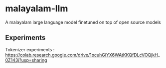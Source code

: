 # malayalam-llm
A malayalam large language model finetuned on top of open source models

## Experiments

Tokenizer experiments : https://colab.research.google.com/drive/1pcuhGiYX6WAtKKQfDLcVOQjkH_0Z143j?usp=sharing
